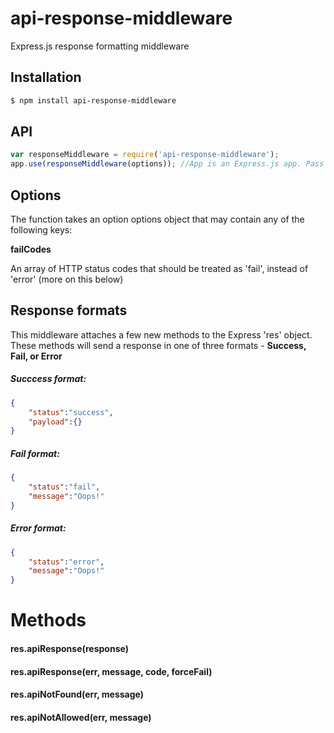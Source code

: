 # api-response-middleware

Express.js response formatting middleware

## Installation

```sh
$ npm install api-response-middleware
```

## API

```js
var responseMiddleware = require('api-response-middleware');
app.use(responseMiddleware(options)); //App is an Express.js app. Pass in options
```

## Options

The function takes an option options object that may contain any of the following keys:

**failCodes**

An array of HTTP status codes that should be treated as 'fail', instead of 'error' (more on this below)

## Response formats

This middleware attaches a few new methods to the Express 'res' object. These methods will send a response in one of three formats - **Success, Fail, or Error**


##### Succcess format:
```json
{
    "status":"success",
	"payload":{}
}
```

##### Fail format:
```json
{
    "status":"fail",
	"message":"Oops!"
}
```

##### Error format:
```json
{
    "status":"error",
	"message":"Oops!"
}
```

# Methods

#### res.apiResponse(response)

#### res.apiResponse(err, message, code, forceFail)

#### res.apiNotFound(err, message)

#### res.apiNotAllowed(err, message)



